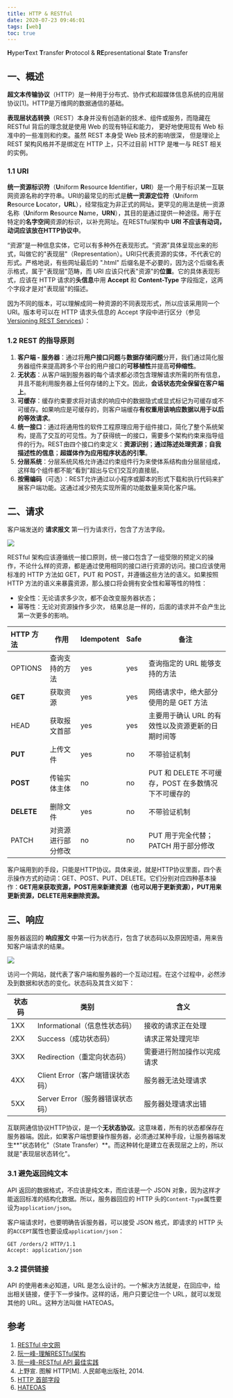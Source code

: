 ```yaml
---
title: HTTP & RESTful
date: 2020-07-23 09:46:01
tags: [web]
toc: true
---
```


**H**yper**T**ext **T**ransfer **P**rotocol & **RE**presentational **S**tate **T**ransfer

## 一、概述

**超文本传输协议**（HTTP）是一种用于分布式、协作式和超媒体信息系统的应用层协议[1]。HTTP是万维网的数据通信的基础。

**表现层状态转换**（REST）本身并没有创造新的技术、组件或服务，而隐藏在 RESTful 背后的理念就是使用 Web 的现有特征和能力， 更好地使用现有 Web 标准中的一些准则和约束。虽然 REST 本身受 Web 技术的影响很深， 但是理论上 REST 架构风格并不是绑定在 HTTP 上，只不过目前 HTTP 是唯一与 REST 相关的实例。 

### 1.1 URI

**统一资源标识符**（**U**niform **R**esource **I**dentifier，**URI**）是一个用于标识某一互联网资源名称的字符串。URI的最常见的形式是**统一资源定位符**（**U**niform **R**esource **L**ocator，**URL**），经常指定为非正式的网址。更罕见的用法是统一资源名称（**U**niform **R**esource **N**ame，**URN**），其目的是通过提供一种途径。用于在特定的**名字空间**资源的标识，以补充网址。在RESTful架构中 **URI 不应该有动词，动词应该放在HTTP协议中**。

“资源”是一种信息实体，它可以有多种外在表现形式。“资源”具体呈现出来的形式，叫做它的"表现层"（Representation）。URI只代表资源的实体，不代表它的形式。严格地说，有些网址最后的 ".html" 后缀名是不必要的，因为这个后缀名表示格式，属于"表现层"范畴，而 URI 应该只代表"资源"的**位置**。它的具体表现形式，应该在 HTTP 请求的**头信息**中用 **Accept** 和 **Content-Type** 字段指定，这两个字段才是对"表现层"的描述。

因为不同的版本，可以理解成同一种资源的不同表现形式，所以应该采用同一个 URI。版本号可以在 HTTP 请求头信息的 Accept 字段中进行区分（参见[Versioning REST Services](http://www.informit.com/articles/article.aspx?p=1566460)）：

### 1.2 REST 的指导原则

1. **客户端 - 服务器**：通过将**用户接口问题**与**数据存储问题**分开，我们通过简化服务器组件来提高跨多个平台的用户接口的**可移植性**并提高**可伸缩性**。
2. **无状态**：从客户端到服务器的每个请求都必须包含理解请求所需的所有信息，并且不能利用服务器上任何存储的上下文。因此，**会话状态完全保留在客户端上**。
3. **可缓存**：缓存约束要求将对请求的响应中的数据隐式或显式标记为可缓存或不可缓存。如果响应是可缓存的，则客户端缓存**有权重用该响应数据以用于以后的等效请求**。
4. **统一接口**：通过将通用性的软件工程原理应用于组件接口，简化了整个系统架构，提高了交互的可见性。为了获得统一的接口，需要多个架构约束来指导组件的行为。REST由四个接口约束定义：**资源识别**；**通过陈述处理资源**；**自我描述性的信息**；**超媒体作为应用程序状态的引擎**。
5. **分层系统**：分层系统风格允许通过约束组件行为来使体系结构由分层层组成，这样每个组件都不能“看到”超出与它们交互的直接层。
6. **按需编码**（可选）：REST允许通过以小程序或脚本的形式下载和执行代码来扩展客户端功能。这通过减少预先实现所需的功能数量来简化客户端。

## 二、请求

客户端发送的 **请求报文** 第一行为请求行，包含了方法字段。

![](https://qttblog.oss-cn-hangzhou.aliyuncs.com/june/HTTP1.png)

RESTful 架构应该遵循统一接口原则，统一接口包含了一组受限的预定义的操作，不论什么样的资源，都是通过使用相同的接口进行资源的访问。接口应该使用标准的 HTTP 方法如 GET，PUT 和 POST，并遵循这些方法的语义。如果按照 HTTP 方法的语义来暴露资源，那么接口将会拥有安全性和幂等性的特性：

* 安全性：无论请求多少次，都不会改变服务器状态；
* 幂等性：无论对资源操作多少次， 结果总是一样的，后面的请求并不会产生比第一次更多的影响。

| HTTP 方法  | 作用               | Idempotent | Safe | 备注                                                |
| :--------- | ------------------ | :--------- | :--- | --------------------------------------------------- |
| OPTIONS    | 查询支持的方法     | yes        | yes  | 查询指定的 URL 能够支持的方法                       |
| **GET**    | 获取资源           | yes        | yes  | 网络请求中，绝大部分使用的是 GET 方法               |
| HEAD       | 获取报文首部       | yes        | yes  | 主要用于确认 URL 的有效性以及资源更新的日期时间等   |
| **PUT**    | 上传文件           | yes        | no   | 不带验证机制                                        |
| **POST**   | 传输实体主体       | no         | no   | PUT 和 DELETE 不可缓存，POST 在多数情况下不可缓存的 |
| **DELETE** | 删除文件           | yes        | no   | 不带验证机制                                        |
| PATCH      | 对资源进行部分修改 | no         | no   | PUT 用于完全代替；PATCH 用于部分修改                |

客户端用到的手段，只能是HTTP协议。具体来说，就是HTTP协议里面，四个表示操作方式的动词：GET、POST、PUT、DELETE。它们分别对应四种基本操作：**GET用来获取资源，POST用来新建资源（也可以用于更新资源），PUT用来更新资源，DELETE用来删除资源。**

## 三、响应

服务器返回的 **响应报文** 中第一行为状态行，包含了状态码以及原因短语，用来告知客户端请求的结果。

![](https://qttblog.oss-cn-hangzhou.aliyuncs.com/june/HTTP2.png)

访问一个网站，就代表了客户端和服务器的一个互动过程。在这个过程中，必然涉及到数据和状态的变化。状态码及其含义如下：

| 状态码 | 类别                             | 含义                       |
| ------ | -------------------------------- | -------------------------- |
| 1XX    | Informational（信息性状态码）    | 接收的请求正在处理         |
| 2XX    | Success（成功状态码）            | 请求正常处理完毕           |
| 3XX    | Redirection（重定向状态码）      | 需要进行附加操作以完成请求 |
| 4XX    | Client Error（客户端错误状态码） | 服务器无法处理请求         |
| 5XX    | Server Error（服务器错误状态码） | 服务器处理请求出错         |

互联网通信协议HTTP协议，是一个**无状态协议**。这意味着，所有的状态都保存在服务器端。因此，如果客户端想要操作服务器，必须通过某种手段，让服务器端发生**"状态转化"（State Transfer）**。而这种转化是建立在表现层之上的，所以就是"表现层状态转化"。

### 3.1 避免返回纯文本

API 返回的数据格式，不应该是纯文本，而应该是一个 JSON 对象，因为这样才能返回标准的结构化数据。所以，服务器回应的 HTTP 头的`Content-Type`属性要设为`application/json`。

客户端请求时，也要明确告诉服务器，可以接受 JSON 格式，即请求的 HTTP 头的`ACCEPT`属性也要设成`application/json`：

```http
GET /orders/2 HTTP/1.1 
Accept: application/json
```

### 3.2 提供链接

API 的使用者未必知道，URL 是怎么设计的。一个解决方法就是，在回应中，给出相关链接，便于下一步操作。这样的话，用户只要记住一个 URL，就可以发现其他的 URL。这种方法叫做 HATEOAS。

## 参考

1. [RESTful 中文网](http://restful.p2hp.com/)
2. [阮一峰-理解RESTful架构](https://www.ruanyifeng.com/blog/2011/09/restful.html)
3. [阮一峰-RESTful API 最佳实践](https://www.ruanyifeng.com/blog/2018/10/restful-api-best-practices.html)
4. 上野宣. 图解 HTTP[M]. 人民邮电出版社, 2014.
5. [HTTP 首部字段](https://cyc2018.github.io/CS-Notes/#/notes/HTTP?id=四、http-首部)
6. [HATEOAS](https://developer.ibm.com/zh/technologies/spring/articles/j-lo-springhateoas)


